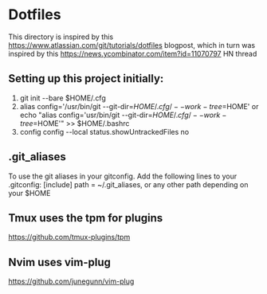 # Dotfiles
This directory is inspired by this https://www.atlassian.com/git/tutorials/dotfiles blogpost, which in turn was inspired by this https://news.ycombinator.com/item?id=11070797 HN thread

## Setting up this project initially:
1. git init --bare $HOME/.cfg
2. alias config='/usr/bin/git --git-dir=$HOME/.cfg/ --work-tree=$HOME' or echo "alias config='usr/bin/git --git-dir=$HOME/.cfg/ --work-tree=$HOME'" >> $HOME/.bashrc
3. config config --local status.showUntrackedFiles no

## .git_aliases
To use the git aliases in your gitconfig. Add the following lines to your .gitconfig:
[include]
  path = ~/.git_aliases, or any other path depending on your $HOME

## Tmux uses the tpm for plugins
https://github.com/tmux-plugins/tpm

## Nvim uses vim-plug
https://github.com/junegunn/vim-plug
